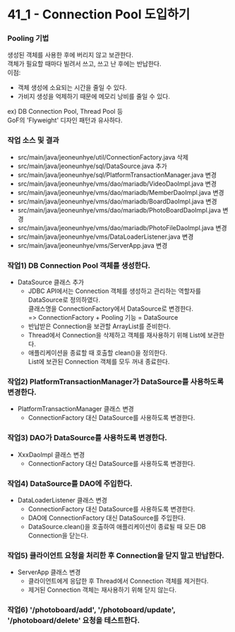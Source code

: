 # 41_1 - Connection Pool 도입하기

### Pooling 기법

생성된 객체를 사용한 후에 버리지 않고 보관한다.  
객체가 필요할 때마다 빌려서 쓰고, 쓰고 난 후에는 반납한다.  
이점:
  - 객체 생성에 소요되는 시간을 줄일 수 있다.
  - 가비지 생성을 억제하기 때문에 메모리 낭비를 줄일 수 있다.  

ex) DB Connection Pool, Thread Pool 등  
GoF의 'Flyweight' 디자인 패턴과 유사하다.

### 작업 소스 및 결과

- src/main/java/jeoneunhye/util/ConnectionFactory.java 삭제
- src/main/java/jeoneunhye/sql/DataSource.java 추가
- src/main/java/jeoneunhye/sql/PlatformTransactionManager.java 변경
- src/main/java/jeoneunhye/vms/dao/mariadb/VideoDaoImpl.java 변경
- src/main/java/jeoneunhye/vms/dao/mariadb/MemberDaoImpl.java 변경
- src/main/java/jeoneunhye/vms/dao/mariadb/BoardDaoImpl.java 변경
- src/main/java/jeoneunhye/vms/dao/mariadb/PhotoBoardDaoImpl.java 변경
- src/main/java/jeoneunhye/vms/dao/mariadb/PhotoFileDaoImpl.java 변경
- src/main/java/jeoneunhye/vms/DataLoaderListener.java 변경
- src/main/java/jeoneunhye/vms/ServerApp.java 변경

### 작업1) DB Connection Pool 객체를 생성한다.

- DataSource 클래스 추가
    - JDBC API에서는 Connection 객체를 생성하고 관리하는 역할자를 DataSource로 정의하였다.  
      클래스명을 ConnectionFactory에서 DataSource로 변경한다.  
    => ConnectionFactory + Pooling 기능 = DataSource
    - 반납받은 Connection을 보관할 ArrayList를 준비한다.
    - Thread에서 Connection을 삭제하고 객체를 재사용하기 위해 List에 보관한다.
    - 애플리케이션을 종료할 때 호출할 clean()을 정의한다.  
    List에 보관된 Connection 객체를 모두 꺼내 종료한다.

### 작업2) PlatformTransactionManager가 DataSource를 사용하도록 변경한다.

- PlatformTransactionManager 클래스 변경
    - ConnectionFactory 대신 DataSource를 사용하도록 변경한다.

### 작업3) DAO가 DataSource를 사용하도록 변경한다.

- XxxDaoImpl 클래스 변경
    - ConnectionFactory 대신 DataSource를 사용하도록 변경한다.

### 작업4) DataSource를 DAO에 주입한다.

- DataLoaderListener 클래스 변경
    - ConnectionFactory 대신 DataSource를 사용하도록 변경한다.
    - DAO에 ConnectionFactory 대신 DataSource를 주입한다.
    - DataSource.clean()을 호출하여 애플리케이션이 종료될 때 모든 DB Connection을 닫는다.

### 작업5) 클라이언트 요청을 처리한 후 Connection을 닫지 말고 반납한다.

- ServerApp 클래스 변경
    - 클라이언트에게 응답한 후 Thread에서 Connection 객체를 제거한다.
    - 제거된 Connection 객체는 재사용하기 위해 닫지 않는다.

### 작업6) '/photoboard/add', '/photoboard/update', '/photoboard/delete' 요청을 테스트한다.